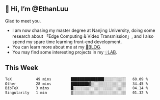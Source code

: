 ## 👋 Hi, I’m @EthanLuu

Glad to meet you.

- I am now chasing my master degree at Nanjing University, doing some research about 「Edge Computing & Video Transmission」, and I also spend my spare time learning front-end development.
- You can learn more about me at my [📝BLOG](https://blog.ethanloo.cn).
- You may find some interesting projects in my [💡LAB](https://lab.ethanloo.cn).

## This Week
<!--START_SECTION:waka-->

```txt
TeX           49 mins         ███████████████░░░░░░░░░░   60.09 %
Other         28 mins         ████████▓░░░░░░░░░░░░░░░░   34.45 %
BibTeX        3 mins          █░░░░░░░░░░░░░░░░░░░░░░░░   04.14 %
Singularity   1 min           ▒░░░░░░░░░░░░░░░░░░░░░░░░   01.32 %
```

<!--END_SECTION:waka-->

